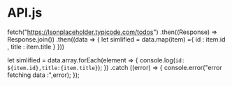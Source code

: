 # API.js
 
fetch("https://lsonplaceholder.typicode.com/todos")
.then((Response) => Response.join())
.then((data => {
    let simlified = data.map(item) ={
        id : item.id ,
        title : item.title
    }
}))

let simlified = data.array.forEach(element => {
    console.log(`id: ${item.id},title:{item.title}`);
})
.catch ((error) => {
    console.error("error fetching data :",error);
});
